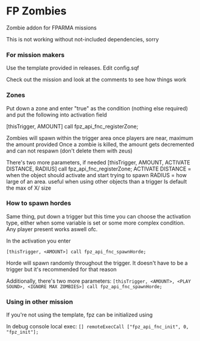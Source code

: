 # FP Zombies

Zombie addon for FPARMA missions

This is not working without not-included dependencies, sorry

### For mission makers
Use the template provided in releases. Edit config.sqf

Check out the mission and look at the comments to see how things work

### Zones

Put down a zone and enter "true" as the condition (nothing else required)
and put the following into activation field

[thisTrigger, AMOUNT] call fpz_api_fnc_registerZone;

Zombies will spawn within the trigger area once players are near, maximum the amount provided
Once a zombie is killed, the amount gets decremented and can not respawn (don't delete them with zeus)

There's two more parameters, if needed
[thisTrigger, AMOUNT, ACTIVATE DISTANCE, RADIUS] call fpz_api_fnc_registerZone;
ACTIVATE DISTANCE = when the object should activate and start trying to spawn
RADIUS = how large of an area. useful when using other objects than a trigger
Is default the max of X/ size

### How to spawn hordes
Same thing, put down a trigger but this time you can choose the activation type, either when some variable is set or some more complex condition.
Any player present works aswell ofc.

In the activation you enter

`[thisTrigger, <AMOUNT>] call fpz_api_fnc_spawnHorde;`

Horde will spawn randomly throughout the trigger. It doesn't have to be a trigger but it's recommended for that reason

Additionally, there's two more parameters:
`[thisTrigger, <AMOUNT>, <PLAY SOUND>, <IGNORE MAX ZOMBIES>] call fpz_api_fnc_spawnHorde;`

### Using in other mission
If you're not using the template, fpz can be initialized using

In debug console local exec:
`[] remoteExecCall ["fpz_api_fnc_init", 0, "fpz_init"];`
